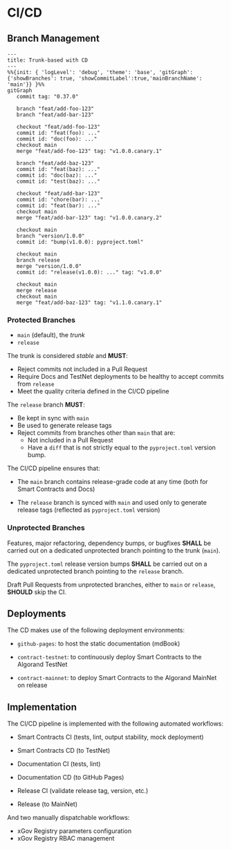 # CI/CD

## Branch Management

```mermaid
---
title: Trunk-based with CD
---
%%{init: { 'logLevel': 'debug', 'theme': 'base', 'gitGraph': {'showBranches': true, 'showCommitLabel':true,'mainBranchName': 'main'}} }%%
gitGraph
   commit tag: "0.37.0"

   branch "feat/add-foo-123"
   branch "feat/add-bar-123"

   checkout "feat/add-foo-123"
   commit id: "feat(foo): ..."
   commit id: "doc(foo): ..."
   checkout main
   merge "feat/add-foo-123" tag: "v1.0.0.canary.1"

   branch "feat/add-baz-123"
   commit id: "feat(baz): ..."
   commit id: "doc(baz): ..."
   commit id: "test(baz): ..."

   checkout "feat/add-bar-123"
   commit id: "chore(bar): ..."
   commit id: "feat(bar): ..."
   checkout main
   merge "feat/add-bar-123" tag: "v1.0.0.canary.2"

   checkout main
   branch "version/1.0.0"
   commit id: "bump(v1.0.0): pyproject.toml"

   checkout main
   branch release
   merge "version/1.0.0"
   commit id: "release(v1.0.0): ..." tag: "v1.0.0"

   checkout main
   merge release
   checkout main
   merge "feat/add-baz-123" tag: "v1.1.0.canary.1"
```

### Protected Branches

- `main` (default), the _trunk_
- `release`

The trunk is considered _stable_ and **MUST**:

- Reject commits not included in a Pull Request
- Require Docs and TestNet deployments to be healthy to accept commits from `release`
- Meet the quality criteria defined in the CI/CD pipeline

The `release` branch **MUST**:

- Be kept in sync with `main`
- Be used to generate release tags
- Reject commits from branches other than `main` that are:
  - Not included in a Pull Request
  - Have a `diff` that is not strictly equal to the `pyproject.toml` version bump.

The CI/CD pipeline ensures that:

- The `main` branch contains release-grade code at any time (both for Smart Contracts
and Docs)

- The `release` branch is synced with `main` and used only to generate release tags
(reflected as `pyproject.toml` version)

### Unprotected Branches

Features, major refactoring, dependency bumps, or bugfixes **SHALL** be carried out
on a dedicated unprotected branch pointing to the trunk (`main`).

The `pyproject.toml` release version bumps **SHALL** be carried out on a dedicated
unprotected branch pointing to the `release` branch.

Draft Pull Requests from unprotected branches, either to `main` or `release`, **SHOULD**
skip the CI.

## Deployments

The CD makes use of the following deployment environments:

- `github-pages`: to host the static documentation (mdBook)

- `contract-testnet`: to continuously deploy Smart Contracts to the Algorand TestNet

- `contract-mainnet`: to deploy Smart Contracts to the Algorand MainNet on release

## Implementation

The CI/CD pipeline is implemented with the following automated workflows:

- Smart Contracts CI (tests, lint, output stability, mock deployment)
- Smart Contracts CD (to TestNet)

- Documentation CI (tests, lint)
- Documentation CD (to GitHub Pages)

- Release CI (validate release tag, version, etc.)
- Release (to MainNet)

And two manually dispatchable workflows:

- xGov Registry parameters configuration
- xGov Registry RBAC management
